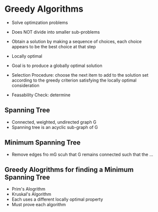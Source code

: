 # Greedy Algorithms

- Solve optimzation problems
- Does NOT divide into smaller sub-problems
- Obtain a solution by making a sequence of choices, each choice appears to be the best choice at that step
- Locally optimal
- Goal is to produce a globally optimal solution


- Selection Procedure: choose the next item to add to the solution set according to the greedy criterion satisfying the locally optimal consideration
- Feasability Check: determine 


## Spanning Tree
- Connected, weighted, undirected graph G
- Spanning tree is an acyclic sub-graph of G

## Minimum Spanning Tree
- Remove edges fro mG scuh that G remains connected such that the ...

## Greedy Alogrithms for finding a Minimum Spanning Tree
- Prim's Alogrithm
- Kruskal's Algorithm
- Each uses a different locally optimal property
- Must prove each algorithm
